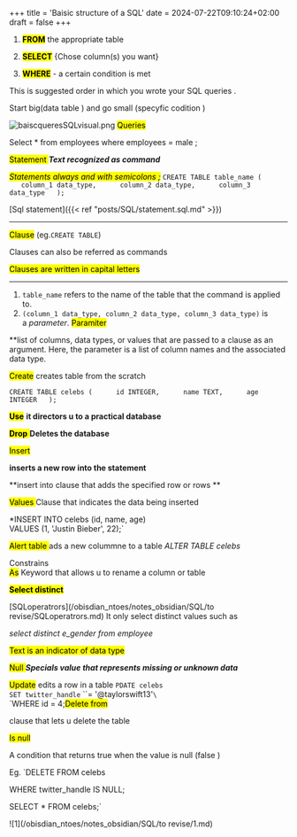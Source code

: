 +++
title = 'Baisic structure of a SQL'
date = 2024-07-22T09:10:24+02:00
draft = false
+++

    

1. **<mark class="hltr-sdsafsafaf">FROM</mark>** the appropriate table 

2. **<mark class="hltr-code-">SELECT</mark>** {Chose column(s) you want}

1. **<mark class="hltr-code-">WHERE</mark>** - a certain condition is met 

This is suggested order in which you wrote your SQL queries .

Start big(data table ) and go small (specyfic codition )

![baiscqueresSQLvisual.png](/Notes/baiscqueresSQLvisual.png)
<mark class="hltr-grses">Queries</mark>

Select * from employees where employees = male ;


<mark class="hltr-code-">Statement </mark>
***Text recognized as command***


<mark class="hltr-blood">*Statements always and with semicolons ;*</mark>
`CREATE TABLE table_name (  
   column_1 data_type,  
   column_2 data_type,  
   column_3 data_type  
);`

[Sql statement]({{< ref "posts/SQL/statement.sql.md" >}})

----
<mark class="hltr-code-">Clause</mark> (eg.`CREATE TABLE`)

Clauses can also be referred as commands

<mark class="hltr-blood">Clauses are written in capital letters </mark>

---- 

1.  `table_name` refers to the name of the table that the command is applied to.
2.  `(column_1 data_type, column_2 data_type, column_3 data_type)` is a _parameter_. 
 <mark class="hltr-szopen">Paramiter</mark>
 
 **list of columns, data types, or values that are passed to a clause as an argument. Here, the parameter is a list of column names and the associated data type.

<mark class="hltr-grses"><mark class="hltr-sdsafsafaf">Create</mark></mark>
creates table from the scratch

`CREATE TABLE celebs (  
   id INTEGER,  
   name TEXT,  
   age INTEGER  
);`

<mark class="hltr-try">**Use**</mark>
**it directors u to a practical database** 

<mark class="hltr-try">**Drop** </mark>
**Deletes the database** 

<mark class="hltr-grses">Insert </mark>

**inserts a new row into the statement**

**insert into clause that adds the specified row or rows **

<mark class="hltr-grses">Values </mark>
Clause that indicates the data being inserted

*INSERT INTO celebs (id, name, age)  
VALUES (1, 'Justin Bieber', 22);`


<mark class="hltr-grses">Alert table
</mark>
ads a new colummne to a table 
*ALTER TABLE celebs*  

Constrains 
\
<mark class="hltr-grses">As</mark> 
Keyword that allows u to rename a column or table 

<mark class="hltr-grses">**Select distinct**</mark>

[SQLoperatrors](/obisdian_ntoes/notes_obsidian/SQL/to revise/SQLoperatrors.md)
It only select distinct values such as 

*select distinct e_gender from employee*

<mark class="hltr-try">Text is an indicator of data type</mark>

<mark class="hltr-grses">Null </mark>
***Specials value that represents missing or unknown data***


<mark class="hltr-grses">Update</mark>
edits a row in a table 
`PDATE celebs`  
`SET twitter_handle` ``= '@taylorswift13'`\`  
`WHERE id = 4;<mark class="hltr-grses">Delete from </mark>

clause that lets u delete the table 



<mark class="hltr-grses">Is null </mark>

A condition that returns true when the value is null (false )

Eg.
`DELETE FROM celebs 

WHERE twitter_handle IS NULL;

SELECT * FROM celebs;`

![1](/obisdian_ntoes/notes_obsidian/SQL/to revise/1.md)
